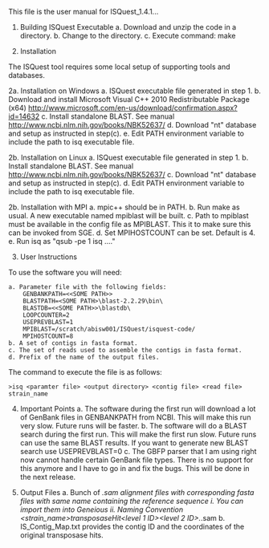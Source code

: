 This file is the user manual for ISQuest_1.4.1...

1. Building ISQuest Executable
    a. Download and unzip the code in a directory.
    b. Change to the directory.
    c. Execute command: make

2. Installation

The ISQuest tool requires some local setup of supporting tools and databases.   

2a. Installation on Windows
	a. ISQuest executable file generated in step 1. 
	b. Download and install Microsoft Visual C++ 2010 Redistributable Package (x64)
		http://www.microsoft.com/en-us/download/confirmation.aspx?id=14632
	c. Install standalone BLAST. See manual 
		http://www.ncbi.nlm.nih.gov/books/NBK52637/
	d. Download "nt" database and setup as instructed in step(c).
	e. Edit PATH environment variable to include the path to isq executable file.

2b. Installation on Linux
	a. ISQuest executable file generated in step 1. 
	b. Install standalone BLAST. See manual http://www.ncbi.nlm.nih.gov/books/NBK52637/
	c. Download "nt" database and setup as instructed in step(c).
	d. Edit PATH environment variable to include the path to isq executable file.

2b. Installation with MPI
	a. mpic++ should be in PATH.
	b. Run make as usual. A new executable named mpiblast will be built.
	c. Path to mpiblast must be available in the config file as MPIBLAST. This it to make sure this can be invoked from SGE.
	d. Set MPIHOSTCOUNT can be set. Default is 4. 
	e. Run isq as "qsub -pe <env> 1 isq ...."


3. User Instructions

To use the software you will need:

	a. Parameter file with the following fields:
	    GENBANKPATH=<<SOME PATH>>
		BLASTPATH=<SOME PATH>\blast-2.2.29\bin\
		BLASTDB=<<SOME PATH>>\blastdb\
		LOOPCOUNTER=2
		USEPREVBLAST=1
		MPIBLAST=/scratch/abisw001/ISQuest/isquest-code/
		MPIHOSTCOUNT=8
	b. A set of contigs in fasta format.
	c. The set of reads used to assemble the contigs in fasta format.
	d. Prefix of the name of the output files.

The command to execute the file is as follows:
	
	>isq <paramter file> <output directory> <contig file> <read file> strain_name
	
4. Important Points
	a. The software during the first run will download a lot of GenBank files in GENBANKPATH from NCBI. 
	   This will make this run very slow. Future runs will be faster. 
	b. The software will do a BLAST search during the first run. This will make the first run slow. 
       Future runs can use the same BLAST results. If you want to generate new BLAST search use 
 	   USEPREVBLAST=0
	c. The GBFP parser that I am using right now cannot handle certain GenBank file types. 
	   There is no support for this anymore and I have to go in and fix the bugs.
	   This will be done in the next release. 


5. Output Files
	a. Bunch of *.sam alignment files with corresponding fasta files with same name containing the reference sequence 
		i. You can import them into Geneious
		ii. Naming Convention <strain_name>_<loopID>_transposaseHit_<level 1 ID>_<level 2 ID>.*.sam
	b. IS_Contig_Map.txt provides the contig ID and the coordinates of the original transposase hits. 
